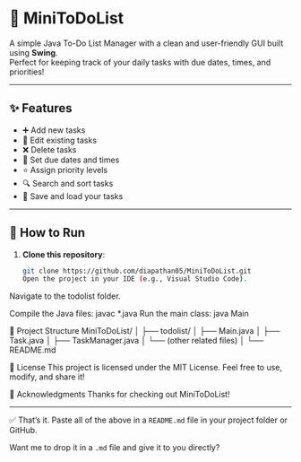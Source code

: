 # 📝 MiniToDoList

A simple Java To-Do List Manager with a clean and user-friendly GUI built using **Swing**.  
Perfect for keeping track of your daily tasks with due dates, times, and priorities!

---

## ✨ Features
- ➕ Add new tasks
- 📝 Edit existing tasks
- ❌ Delete tasks
- 📅 Set due dates and times
- ⭐ Assign priority levels
- 🔍 Search and sort tasks
- 💾 Save and load your tasks

---

## 🚀 How to Run

1. **Clone this repository**:
   ```bash
   git clone https://github.com/diapathan05/MiniToDoList.git
   Open the project in your IDE (e.g., Visual Studio Code).

Navigate to the todolist folder.

Compile the Java files: javac *.java
Run the main class: java Main


📂 Project Structure
MiniToDoList/
│
├── todolist/
│   ├── Main.java
│   ├── Task.java
│   ├── TaskManager.java
│   └── (other related files)
│
└── README.md

📜 License
This project is licensed under the MIT License.
Feel free to use, modify, and share it!

🙌 Acknowledgments
Thanks for checking out MiniToDoList!

---

✅ That’s it. Paste all of the above in a `README.md` file in your project folder or GitHub.

Want me to drop it in a `.md` file and give it to you directly?

